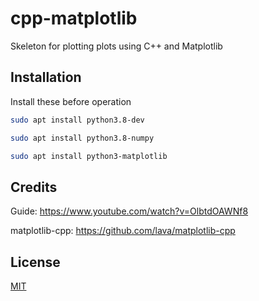 # cpp-matplotlib

Skeleton for plotting plots using C++ and Matplotlib

## Installation

Install these before operation

```bash
sudo apt install python3.8-dev

sudo apt install python3.8-numpy

sudo apt install python3-matplotlib
```


## Credits

Guide: https://www.youtube.com/watch?v=OlbtdOAWNf8

matplotlib-cpp: https://github.com/lava/matplotlib-cpp

## License

[MIT](https://choosealicense.com/licenses/mit/)